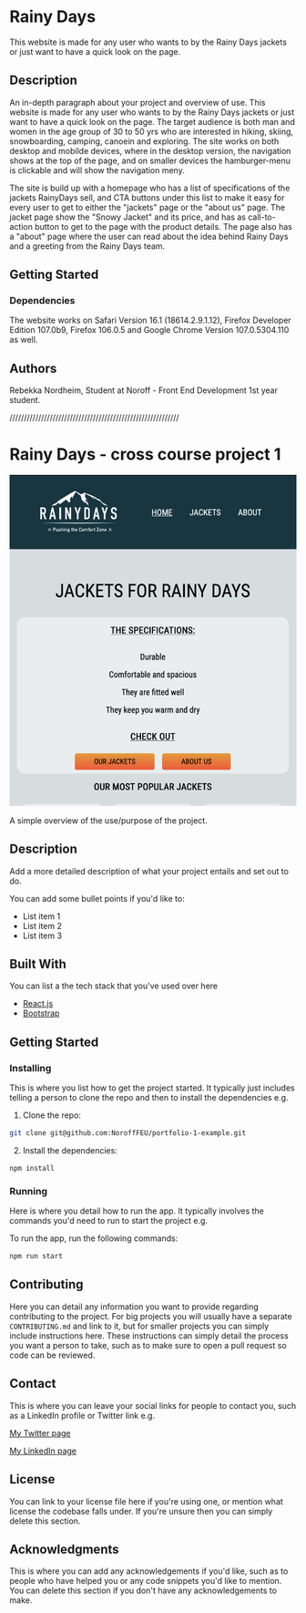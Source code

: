 # Rainy Days

This website is made for any user who wants to by the Rainy Days jackets or just want to have a quick look on the page.

## Description

An in-depth paragraph about your project and overview of use.
This website is made for any user who wants to by the Rainy Days jackets or just want to have a quick look on the page. The target audience is both man and women in the age group of 30 to 50 yrs who are interested in hiking, skiing, snowboarding, camping, canoein and exploring. 
The site works on both desktop and mobilde devices, where in the desktop version, the navigation shows at the top of the page, and on smaller devices the hamburger-menu is clickable and will show the navigation meny. 

The site is build up with a homepage who has a list of specifications of the jackets RainyDays sell, and CTA buttons under this list to make it easy for every user to get to either the "jackets" page or the "about us" page. 
The jacket page show the "Snowy Jacket" and its price, and has as call-to-action button to get to the page with the product details.
The page also has a "about" page where the user can read about the idea behind Rainy Days and a greeting from the Rainy Days team. 

## Getting Started

### Dependencies

The website works on Safari Version 16.1 (18614.2.9.1.12), Firefox Developer Edition 107.0b9, Firefox 106.0.5 and Google Chrome Version 107.0.5304.110 as well.


## Authors

Rebekka Nordheim, Student at Noroff - Front End Development 1st year student.

///////////////////////////////////////////////////////////







# Rainy Days - cross course project 1

![image](images/Skjermbilde%202023-05-31%20kl.%2021.38.56.png)

A simple overview of the use/purpose of the project.

## Description

Add a more detailed description of what your project entails and set out to do.

You can add some bullet points if you'd like to:

- List item 1
- List item 2
- List item 3

## Built With

You can list a the tech stack that you've used over here

- [React.js](https://reactjs.org/)
- [Bootstrap](https://getbootstrap.com)

## Getting Started

### Installing

This is where you list how to get the project started. It typically just includes telling a person to clone the repo and then to install the dependencies e.g.

1. Clone the repo:

```bash
git clone git@github.com:NoroffFEU/portfolio-1-example.git
```

2. Install the dependencies:

```
npm install
```

### Running

Here is where you detail how to run the app. It typically involves the commands you'd need to run to start the project e.g.

To run the app, run the following commands:

```bash
npm run start
```

## Contributing

Here you can detail any information you want to provide regarding contributing to the project. For big projects you will usually have a separate `CONTRIBUTING.md` and link to it, but for smaller projects you can simply include instructions here. These instructions can simply detail the process you want a person to take, such as to make sure to open a pull request so code can be reviewed.

## Contact

This is where you can leave your social links for people to contact you, such as a LinkedIn profile or Twitter link e.g.

[My Twitter page](www.twitter.com)

[My LinkedIn page](www.linkedin.com)

## License

You can link to your license file here if you're using one, or mention what license the codebase falls under. If you're unsure then you can simply delete this section.

## Acknowledgments

This is where you can add any acknowledgements if you'd like, such as to people who have helped you or any code snippets you'd like to mention. You can delete this section if you don't have any acknowledgements to make.